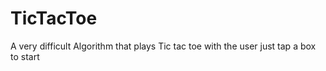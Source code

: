 # TicTacToe
A very difficult Algorithm that plays Tic tac toe with the user just tap a box to start
